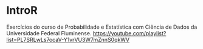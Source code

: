 # IntroR
Exercícios do curso de Probabilidade e Estatística com Ciência de Dados da Universidade Federal Fluminense.
https://youtube.com/playlist?list=PL7SRLwLs7ocaV-Y1vrVU3W7mZnnS0qkWV
